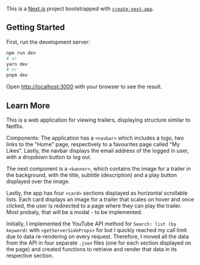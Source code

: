 This is a [Next.js](https://nextjs.org/) project bootstrapped with [`create-next-app`](https://github.com/vercel/next.js/tree/canary/packages/create-next-app).

## Getting Started

First, run the development server:

```bash
npm run dev
# or
yarn dev
# or
pnpm dev
```

Open [http://localhost:3000](http://localhost:3000) with your browser to see the result.

## Learn More

This is a web application for viewing trailers, displaying structure similar to Netflix.

Components: 
The application has a `<navbar>` which includes a logo, two links to the "Home" page, respectively to a favourites page called "My Likes". Lastly, the navbar displays the email address of the logged in user, with a dropdown button to log out.

The next component is a `<banner>`, which contains the image for a trailer in the background, with the title, subtitle (description) and a play button displayed over the image.

Lastly, the app has four `<card>` sections displayed as horizontal scrollable lists. Each card displays an image for a trailer that scales on hover and once clicked, the user is redirected to a page where they can play the trailer. Most probaly, that will be a modal - to be implemented.

Initially, I implemented the YouTube API method for `Search: list (by keyword)` with `<getServerSideProps>` for but I quickly reached my call limit due to data re-rendering on every request. Therefore, I moved all the data from the API in four separate `.json` files (one for each section displayed on the page) and created functions to retrieve and render that data in its respective section.
